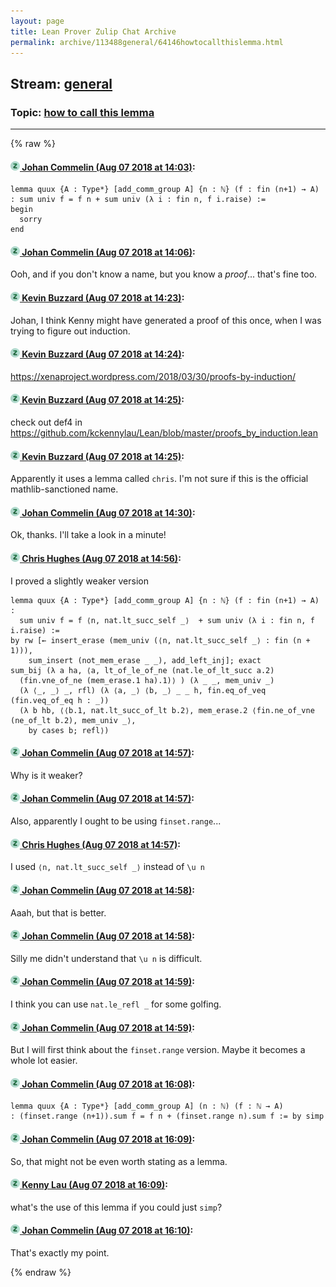 ```yaml
---
layout: page
title: Lean Prover Zulip Chat Archive 
permalink: archive/113488general/64146howtocallthislemma.html
---
```


## Stream: [general](index.html)
### Topic: [how to call this lemma](64146howtocallthislemma.html)

---


{% raw %}
#### [![Click to go to Zulip](../../assets/img/zulip2.png) Johan Commelin (Aug 07 2018 at 14:03)](https://leanprover.zulipchat.com/#narrow/stream/113488-general/topic/how%20to%20call%20this%20lemma/near/131039906):
```lean
lemma quux {A : Type*} [add_comm_group A] {n : ℕ} (f : fin (n+1) → A) : sum univ f = f n + sum univ (λ i : fin n, f i.raise) :=
begin
  sorry
end
```

#### [![Click to go to Zulip](../../assets/img/zulip2.png) Johan Commelin (Aug 07 2018 at 14:06)](https://leanprover.zulipchat.com/#narrow/stream/113488-general/topic/how%20to%20call%20this%20lemma/near/131040023):
Ooh, and if you don't know a name, but you know a *proof*... that's fine too.

#### [![Click to go to Zulip](../../assets/img/zulip2.png) Kevin Buzzard (Aug 07 2018 at 14:23)](https://leanprover.zulipchat.com/#narrow/stream/113488-general/topic/how%20to%20call%20this%20lemma/near/131040821):
Johan, I think Kenny might have generated a proof of this once, when I was trying to figure out induction.

#### [![Click to go to Zulip](../../assets/img/zulip2.png) Kevin Buzzard (Aug 07 2018 at 14:24)](https://leanprover.zulipchat.com/#narrow/stream/113488-general/topic/how%20to%20call%20this%20lemma/near/131040877):
https://xenaproject.wordpress.com/2018/03/30/proofs-by-induction/

#### [![Click to go to Zulip](../../assets/img/zulip2.png) Kevin Buzzard (Aug 07 2018 at 14:25)](https://leanprover.zulipchat.com/#narrow/stream/113488-general/topic/how%20to%20call%20this%20lemma/near/131040889):
check out def4 in https://github.com/kckennylau/Lean/blob/master/proofs_by_induction.lean

#### [![Click to go to Zulip](../../assets/img/zulip2.png) Kevin Buzzard (Aug 07 2018 at 14:25)](https://leanprover.zulipchat.com/#narrow/stream/113488-general/topic/how%20to%20call%20this%20lemma/near/131040899):
Apparently it uses a lemma called `chris`. I'm not sure if this is the official mathlib-sanctioned name.

#### [![Click to go to Zulip](../../assets/img/zulip2.png) Johan Commelin (Aug 07 2018 at 14:30)](https://leanprover.zulipchat.com/#narrow/stream/113488-general/topic/how%20to%20call%20this%20lemma/near/131041195):
Ok, thanks. I'll take a look in a minute!

#### [![Click to go to Zulip](../../assets/img/zulip2.png) Chris Hughes (Aug 07 2018 at 14:56)](https://leanprover.zulipchat.com/#narrow/stream/113488-general/topic/how%20to%20call%20this%20lemma/near/131042444):
I proved a slightly weaker version
```lean
lemma quux {A : Type*} [add_comm_group A] {n : ℕ} (f : fin (n+1) → A) :
  sum univ f = f ⟨n, nat.lt_succ_self _⟩  + sum univ (λ i : fin n, f i.raise) :=
by rw [← insert_erase (mem_univ (⟨n, nat.lt_succ_self _⟩ : fin (n + 1))), 
    sum_insert (not_mem_erase _ _), add_left_inj]; exact
sum_bij (λ a ha, ⟨a, lt_of_le_of_ne (nat.le_of_lt_succ a.2) 
  (fin.vne_of_ne (mem_erase.1 ha).1)⟩ ) (λ _ _, mem_univ _) 
  (λ ⟨_, _⟩ _, rfl) (λ ⟨a, _⟩ ⟨b, _⟩ _ _ h, fin.eq_of_veq (fin.veq_of_eq h : _)) 
  (λ b hb, ⟨⟨b.1, nat.lt_succ_of_lt b.2⟩, mem_erase.2 ⟨fin.ne_of_vne (ne_of_lt b.2), mem_univ _⟩, 
    by cases b; refl⟩)
```

#### [![Click to go to Zulip](../../assets/img/zulip2.png) Johan Commelin (Aug 07 2018 at 14:57)](https://leanprover.zulipchat.com/#narrow/stream/113488-general/topic/how%20to%20call%20this%20lemma/near/131042466):
Why is it weaker?

#### [![Click to go to Zulip](../../assets/img/zulip2.png) Johan Commelin (Aug 07 2018 at 14:57)](https://leanprover.zulipchat.com/#narrow/stream/113488-general/topic/how%20to%20call%20this%20lemma/near/131042478):
Also, apparently I ought to be using `finset.range`...

#### [![Click to go to Zulip](../../assets/img/zulip2.png) Chris Hughes (Aug 07 2018 at 14:57)](https://leanprover.zulipchat.com/#narrow/stream/113488-general/topic/how%20to%20call%20this%20lemma/near/131042484):
I used `⟨n, nat.lt_succ_self _⟩` instead of `\u n`

#### [![Click to go to Zulip](../../assets/img/zulip2.png) Johan Commelin (Aug 07 2018 at 14:58)](https://leanprover.zulipchat.com/#narrow/stream/113488-general/topic/how%20to%20call%20this%20lemma/near/131042536):
Aaah, but that is better.

#### [![Click to go to Zulip](../../assets/img/zulip2.png) Johan Commelin (Aug 07 2018 at 14:58)](https://leanprover.zulipchat.com/#narrow/stream/113488-general/topic/how%20to%20call%20this%20lemma/near/131042543):
Silly me didn't understand that `\u n` is difficult.

#### [![Click to go to Zulip](../../assets/img/zulip2.png) Johan Commelin (Aug 07 2018 at 14:59)](https://leanprover.zulipchat.com/#narrow/stream/113488-general/topic/how%20to%20call%20this%20lemma/near/131042561):
I think you can use `nat.le_refl _` for some golfing.

#### [![Click to go to Zulip](../../assets/img/zulip2.png) Johan Commelin (Aug 07 2018 at 14:59)](https://leanprover.zulipchat.com/#narrow/stream/113488-general/topic/how%20to%20call%20this%20lemma/near/131042583):
But I will first think about the `finset.range` version. Maybe it becomes a whole lot easier.

#### [![Click to go to Zulip](../../assets/img/zulip2.png) Johan Commelin (Aug 07 2018 at 16:08)](https://leanprover.zulipchat.com/#narrow/stream/113488-general/topic/how%20to%20call%20this%20lemma/near/131046567):
```lean
lemma quux {A : Type*} [add_comm_group A] (n : ℕ) (f : ℕ → A)
: (finset.range (n+1)).sum f = f n + (finset.range n).sum f := by simp

```

#### [![Click to go to Zulip](../../assets/img/zulip2.png) Johan Commelin (Aug 07 2018 at 16:09)](https://leanprover.zulipchat.com/#narrow/stream/113488-general/topic/how%20to%20call%20this%20lemma/near/131046594):
So, that might not be even worth stating as a lemma.

#### [![Click to go to Zulip](../../assets/img/zulip2.png) Kenny Lau (Aug 07 2018 at 16:09)](https://leanprover.zulipchat.com/#narrow/stream/113488-general/topic/how%20to%20call%20this%20lemma/near/131046619):
what's the use of this lemma if you could just `simp`?

#### [![Click to go to Zulip](../../assets/img/zulip2.png) Johan Commelin (Aug 07 2018 at 16:10)](https://leanprover.zulipchat.com/#narrow/stream/113488-general/topic/how%20to%20call%20this%20lemma/near/131046678):
That's exactly my point.


{% endraw %}
